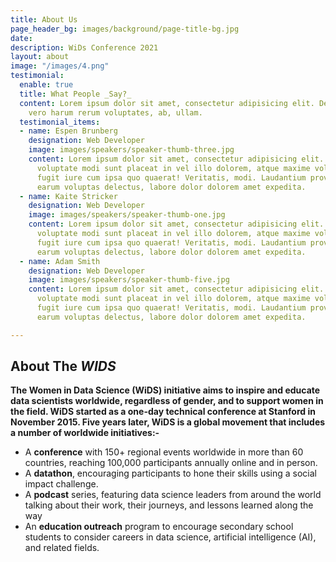 ```yaml
---
title: About Us
page_header_bg: images/background/page-title-bg.jpg
date: 
description: WiDs Conference 2021
layout: about
image: "/images/4.png"
testimonial:
  enable: true
  title: What People _Say?_
  content: Lorem ipsum dolor sit amet, consectetur adipisicing elit. Deleniti aliquid
    vero harum rerum voluptates, ab, ullam.
  testimonial_items:
  - name: Espen Brunberg
    designation: Web Developer
    image: images/speakers/speaker-thumb-three.jpg
    content: Lorem ipsum dolor sit amet, consectetur adipisicing elit. Reiciendis
      voluptate modi sunt placeat in vel illo dolorem, atque maxime voluptates optio
      fugit iure cum ipsa quo quaerat! Veritatis, modi. Laudantium provident deleniti
      earum voluptas delectus, labore dolor dolorem amet expedita.
  - name: Kaite Stricker
    designation: Web Developer
    image: images/speakers/speaker-thumb-one.jpg
    content: Lorem ipsum dolor sit amet, consectetur adipisicing elit. Reiciendis
      voluptate modi sunt placeat in vel illo dolorem, atque maxime voluptates optio
      fugit iure cum ipsa quo quaerat! Veritatis, modi. Laudantium provident deleniti
      earum voluptas delectus, labore dolor dolorem amet expedita.
  - name: Adam Smith
    designation: Web Developer
    image: images/speakers/speaker-thumb-five.jpg
    content: Lorem ipsum dolor sit amet, consectetur adipisicing elit. Reiciendis
      voluptate modi sunt placeat in vel illo dolorem, atque maxime voluptates optio
      fugit iure cum ipsa quo quaerat! Veritatis, modi. Laudantium provident deleniti
      earum voluptas delectus, labore dolor dolorem amet expedita.

---
```

## About The _WIDS_

**The Women in Data Science (WiDS) initiative aims to inspire and educate data scientists worldwide, regardless of gender, and to support women in the field. WiDS started as a one-day technical conference at Stanford in November 2015. Five years later, WiDS is a global movement that includes a number of worldwide initiatives:-**

* A **conference** with 150+ regional events worldwide in more than 60 countries, reaching 100,000 participants annually online and in person.
* A **datathon**, encouraging participants to hone their skills using a social impact challenge.
* A **podcast** series, featuring data science leaders from around the world talking about their work, their journeys, and lessons learned along the way
* An **education outreach** program to encourage secondary school students to consider careers in data science, artificial intelligence (AI), and related fields.